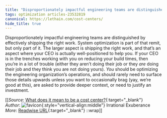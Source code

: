 ```yaml
---
title: "Disproportionately impactful engineering teams are distinguished by effectively shipping the ..."
tags: optimization articles-23532819
canonical: https://lethain.com/cost-centers/
hide_title: true
---
```


Disproportionately impactful engineering teams are distinguished by effectively shipping the right work. System optimization is part of that remit, but only part of it. The larger aspect is shipping the right work, and that’s an aspect where your CEO is actually well-positioned to help you. If your CEO is in the trenches working with you on reducing your build times, then you’re in a lot of trouble (either they aren’t doing their job or they *are* doing their job and they think you are not doing yours). *You* should be optimizing the engineering organization’s operations, and should rarely need to surface those details upwards unless you want to occasionally brag (yay, we’re good at this), are asked to provide deeper context, or need to justify an investment.


[[_Source_: [What does it mean to be a cost center?](https://lethain.com/cost-centers/){:target="_blank"}<br>
_Author_: ![favicon](https://s2.googleusercontent.com/s2/favicons?domain=lethain.com){:style="vertical-align:middle"} Irrational Exuberance<br>
_More_: [Readwise URL](https://readwise.io/open/460862714){:target="_blank"}
::wrap]]